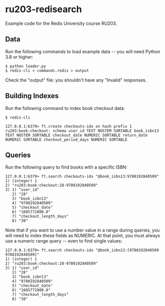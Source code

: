 # ru203-redisearch

Example code for the Redis University course RU203.

## Data

Run the following commands to load example data -- you will need Python 3.8 or higher:

    $ python loader.py
    $ redis-cli < commands.redis > output

Check the "output" file: you shouldn't have any "Invalid" responses.

## Building Indexes

Run the following command to index book checkout data:

    $ redis-cli

    127.0.0.1:6379> ft.create checkouts-idx on hash prefix 1 ru203:book:checkout: schema user_id TEXT NOSTEM SORTABLE book_isbn13 TEXT NOSTEM SORTABLE checkout_date NUMERIC SORTABLE return_date NUMERIC SORTABLE checkout_period_days NUMERIC SORTABLE

## Queries

Run the following query to find books with a specific ISBN:

    127.0.0.1:6379> ft.search checkouts-idx "@book_isbn13:9780192840509"
    1) (integer) 1
    2) "ru203:book:checkout:28-9780192840509"
    3) 1) "user_id"
       2) "28"
       3) "book_isbn13"
       4) "9780192840509"
       5) "checkout_date"
       6) "1605772800.0"
       7) "checkout_length_days"
       8) "30"

Note that if you want to use a number value in a range during queries,
you will need to index these fields as NUMERIC. At that point, you must
always use a numeric range query -- even to find single values:

    127.0.0.1:6379> ft.search checkouts-idx "@book_isbn13:[9780192840509 9780192840509]"
    1) (integer) 1
    2) "ru203:book:checkout:28-9780192840509"
    3) 1) "user_id"
       2) "28"
       3) "book_isbn13"
       4) "9780192840509"
       5) "checkout_date"
       6) "1605772800.0"
       7) "checkout_length_days"
       8) "30"
